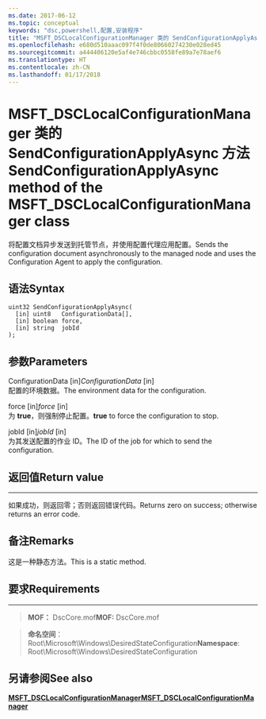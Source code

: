 ```yaml
---
ms.date: 2017-06-12
ms.topic: conceptual
keywords: "dsc,powershell,配置,安装程序"
title: "MSFT_DSCLocalConfigurationManager 类的 SendConfigurationApplyAsync 方法"
ms.openlocfilehash: e680d510aaac097f4f0de80660274230e028ed45
ms.sourcegitcommit: a444406120e5af4e746cbbc0558fe89a7e78aef6
ms.translationtype: HT
ms.contentlocale: zh-CN
ms.lasthandoff: 01/17/2018
---
```

# <a name="sendconfigurationapplyasync-method-of-the-msftdsclocalconfigurationmanager-class"></a><span data-ttu-id="55f9a-103">MSFT_DSCLocalConfigurationManager 类的 SendConfigurationApplyAsync 方法</span><span class="sxs-lookup"><span data-stu-id="55f9a-103">SendConfigurationApplyAsync method of the MSFT_DSCLocalConfigurationManager class</span></span>

<span data-ttu-id="55f9a-104">将配置文档异步发送到托管节点，并使用配置代理应用配置。</span><span class="sxs-lookup"><span data-stu-id="55f9a-104">Sends the configuration document asynchronously to the managed node and uses the Configuration Agent to apply the configuration.</span></span>

<a name="syntax"></a><span data-ttu-id="55f9a-105">语法</span><span class="sxs-lookup"><span data-stu-id="55f9a-105">Syntax</span></span>
------

```mof
uint32 SendConfigurationApplyAsync(
  [in] uint8   ConfigurationData[],
  [in] boolean force,
  [in] string  jobId
);
```

<a name="parameters"></a><span data-ttu-id="55f9a-106">参数</span><span class="sxs-lookup"><span data-stu-id="55f9a-106">Parameters</span></span>
----------

<span data-ttu-id="55f9a-107">ConfigurationData \[in\]</span><span class="sxs-lookup"><span data-stu-id="55f9a-107">*ConfigurationData* \[in\]</span></span>  
<span data-ttu-id="55f9a-108">配置的环境数据。</span><span class="sxs-lookup"><span data-stu-id="55f9a-108">The environment data for the configuration.</span></span>

<span data-ttu-id="55f9a-109">force \[in\]</span><span class="sxs-lookup"><span data-stu-id="55f9a-109">*force* \[in\]</span></span>  
<span data-ttu-id="55f9a-110">为 **true**，则强制停止配置。</span><span class="sxs-lookup"><span data-stu-id="55f9a-110">**true** to force the configuration to stop.</span></span>

<span data-ttu-id="55f9a-111">jobId \[in\]</span><span class="sxs-lookup"><span data-stu-id="55f9a-111">*jobId* \[in\]</span></span>  
<span data-ttu-id="55f9a-112">为其发送配置的作业 ID。</span><span class="sxs-lookup"><span data-stu-id="55f9a-112">The ID of the job for which to send the configuration.</span></span>

## <a name="return-value"></a><span data-ttu-id="55f9a-113">返回值</span><span class="sxs-lookup"><span data-stu-id="55f9a-113">Return value</span></span>
------------

<span data-ttu-id="55f9a-114">如果成功，则返回零；否则返回错误代码。</span><span class="sxs-lookup"><span data-stu-id="55f9a-114">Returns zero on success; otherwise returns an error code.</span></span>

## <a name="remarks"></a><span data-ttu-id="55f9a-115">备注</span><span class="sxs-lookup"><span data-stu-id="55f9a-115">Remarks</span></span>

<span data-ttu-id="55f9a-116">这是一种静态方法。</span><span class="sxs-lookup"><span data-stu-id="55f9a-116">This is a static method.</span></span>

## <a name="requirements"></a><span data-ttu-id="55f9a-117">要求</span><span class="sxs-lookup"><span data-stu-id="55f9a-117">Requirements</span></span>
------------
><span data-ttu-id="55f9a-118">**MOF：** DscCore.mof</span><span class="sxs-lookup"><span data-stu-id="55f9a-118">**MOF:** DscCore.mof</span></span>

><span data-ttu-id="55f9a-119">**命名空间**：Root\Microsoft\Windows\DesiredStateConfiguration</span><span class="sxs-lookup"><span data-stu-id="55f9a-119">**Namespace**: Root\Microsoft\Windows\DesiredStateConfiguration</span></span>


## <a name="see-also"></a><span data-ttu-id="55f9a-120">另请参阅</span><span class="sxs-lookup"><span data-stu-id="55f9a-120">See also</span></span>


[<span data-ttu-id="55f9a-121">**MSFT_DSCLocalConfigurationManager**</span><span class="sxs-lookup"><span data-stu-id="55f9a-121">**MSFT_DSCLocalConfigurationManager**</span></span>](msft-dsclocalconfigurationmanager.md)


 

 



